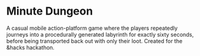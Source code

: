 # Minute Dungeon
A casual mobile action-platform game where the players repeatedly journeys into a procedurally generated labyrinth for exactly sixty seconds, before being transported back out with only their loot. Created for the &hacks hackathon.
